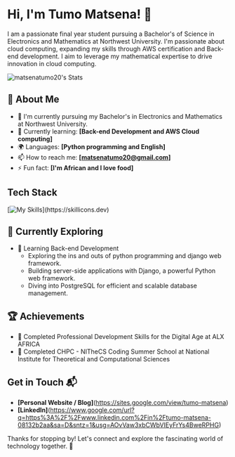 # Hi, I'm Tumo Matsena! 👋

I am a passionate final year student pursuing a Bachelor's of Science in Electronics and Mathematics at Northwest University. I'm passionate about cloud computing, expanding my skills through AWS certification and Back-end development. I aim to leverage my mathematical expertise to drive innovation in cloud computing.

![matsenatumo20's Stats](https://github-readme-stats.vercel.app/api?username=matsenatumo20&theme=vue-dark&show_icons=true&hide_border=true&count_private=true)

## 🚀 About Me

- 🔭 I'm currently pursuing my Bachelor's in Electronics and Mathematics at Northwest University.
- 🌱 Currently learning: **[Back-end Development and AWS Cloud computing]**
- 🌍 Languages: **[Python programming and English]**
- 📫 How to reach me: **[matsenatumo20@gmail.com]**
- ⚡ Fun fact: **[I'm African and I love food]**

## Tech Stack
[![My Skills](https://skillicons.dev/icons?i=py,aws,django,)](https://skillicons.dev)

## 🌱 Currently Exploring

- 🚀 Learning Back-end Development
  - Exploring the ins and outs of python programming and django web framework.
  - Building server-side applications with Django, a powerful Python web framework.
  - Diving into PostgreSQL for efficient and scalable database management.

 ## 🏆 Achievements

- 🌟 Completed Professional Development Skills for the Digital Age at ALX AFRICA
- 🌟 Completed CHPC - NITheCS Coding Summer School at National Institute for Theoretical and Computational Sciences


## Get in Touch 📬

- **[Personal Website / Blog]**(https://sites.google.com/view/tumo-matsena)
- **[LinkedIn]**(https://www.google.com/url?q=https%3A%2F%2Fwww.linkedin.com%2Fin%2Ftumo-matsena-08132b2aa&sa=D&sntz=1&usg=AOvVaw3xbCWbVIEyFrYs4BweRPHG)

Thanks for stopping by! Let's connect and explore the fascinating world of technology together. 🚀
